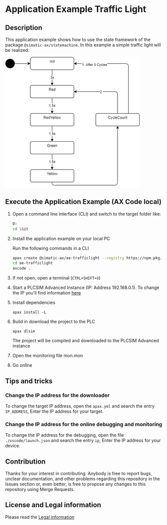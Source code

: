 # Application Example Traffic Light

## Description

This application example shows how to use the state framework of the package `@simatic-ax/statemachine`. In this example a simple traffic light will be realized.

![statechart](doc/state.png)

## Execute the Application Example (AX Code local)

1. Open a command line interface (CLI) and switch to the target folder like:

      ```sh
      D:
      cd \Git
      ```

1. Install the application example on your local PC

      Run the following commands in a CLI

      ```sh
      apax create @simatic-ax/ae-trafficlight --registry https://npm.pkg.github.com ae-trafficlight
      cd ae-trafficlight 
      axcode .
      ```

1. If not open, open a terminal (`CTRL+SHIFT+ö`)

1. Start a PLCSIM Advanced Instance (IP: Address 192.168.0.1). To change the IP you'll find information [here](#tips-and-tricks)

1. Install dependencies

   ```cli
   apax install -L
   ```

1. Build in download the project to the PLC

   ```cli
   apax dlsim
   ```

   The project will be compiled and downloaded to the PLCSIM Advanced instance

1. Open the monitoring file mon.mon

1. Go online

## Tips and tricks

### Change the IP address for the downloader

To change the target IP address, open the `apax.yml` and search the entry `IP_ADDRESS`, Enter the IP address for your target.

### Change the IP address for the online debugging and monitoring

To change the IP address for the debugging, open the file `./vscode/launch.json` and search the entry `ip`, Enter the IP address for your device.

## Contribution

Thanks for your interest in contributing. Anybody is free to report bugs, unclear documentation, and other problems regarding this repository in the Issues section or, even better, is free to propose any changes to this repository using Merge Requests.

## License and Legal information

Please read the [Legal information](LICENSE.md)
